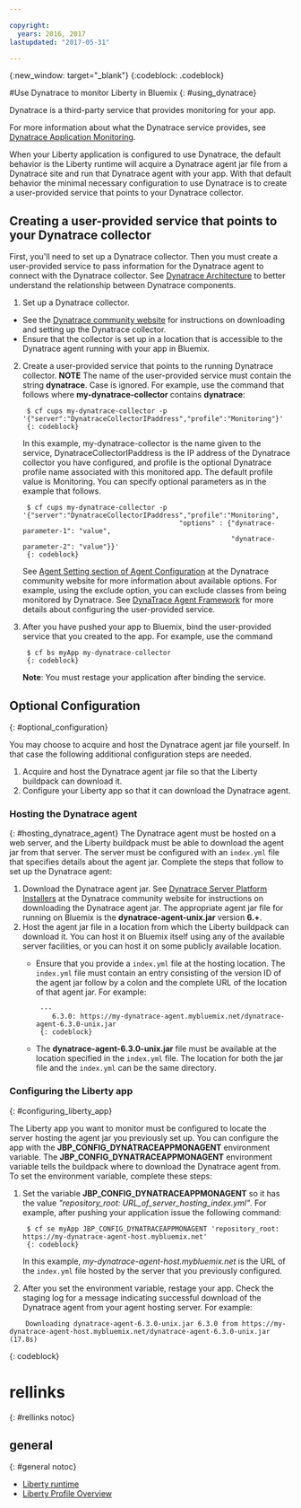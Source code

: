 ```yaml
---

copyright:
  years: 2016, 2017
lastupdated: "2017-05-31"

---
```


{:new_window: target="_blank"}
{:codeblock: .codeblock}

#Use Dynatrace to monitor Liberty in Bluemix
{: #using_dynatrace}

Dynatrace is a third-party service that provides monitoring for your app.

For more information about what the Dynatrace service provides, see [Dynatrace Application Monitoring](http://www.dynatrace.com/en/products/application-monitoring.html).

When your Liberty application is configured to use Dynatrace, the default behavior is the
Liberty runtime will acquire a Dynatrace agent jar file from a Dynatrace site and run
that Dynatrace agent with your app.  With that default behavior the minimal necessary
configuration to use Dynatrace is to create a user-provided service that points to
your Dynatrace collector.

## Creating a user-provided service that points to your Dynatrace collector

First, you'll need to set up a Dynatrace collector.  Then you must create a user-provided
service to pass information for the Dynatrace agent to connect with the Dynatrace collector. See [Dynatrace Architecture](https://community.dynatrace.com/community/display/DOCDT63/Architecture) to better understand the relationship between Dynatrace components.

1. Set up a Dynatrace collector.
  * See the [Dynatrace community website](https://community.dynatrace.com/community/display/EVAL/Step+3+-+Connect+Agent+to+Dynatrace) for instructions on downloading and setting up the Dynatrace collector.
  * Ensure that the collector is set up in a location that is accessible to the Dynatrace agent running with your app in Bluemix.
2. Create a user-provided service that points to the running Dynatrace collector. **NOTE** The name of the user-provided service must contain the string **dynatrace**. Case is ignored. For example, use the command that follows where **my-dynatrace-collector** contains **dynatrace**:

        $ cf cups my-dynatrace-collector -p '{"server":"DynatraceCollectorIPaddress","profile":"Monitoring"}'
        {: codeblock}

    In this example, my-dynatrace-collector is the name given to the service, DynatraceCollectorIPaddress is the IP address of the Dynatrace collector you     have configured, and profile is the optional Dynatrace profile name associated with this monitored app. The default profile value is Monitoring. You can specify optional parameters as in the example that follows.

        $ cf cups my-dynatrace-collector -p '{"server":"DynatraceCollectorIPaddress","profile":"Monitoring",
                                              "options" : {"dynatrace-parameter-1": "value",
                                                           "dynatrace-parameter-2": "value"}}'
        {: codeblock}

    See [Agent Setting section of Agent Configuration](https://community.dynatrace.com/community/display/DOCDT62/Agent+Configuration) at the Dynatrace community website for more information about available options. For example, using the exclude option, you can exclude classes from being monitored by Dynatrace. See [DynaTrace Agent Framework](https://github.com/cloudfoundry/ibm-websphere-liberty-buildpack/blob/master/docs/framework-dynatrace-agent.md) for more details about configuring the user-provided service.

3. After you have pushed your app to Bluemix, bind the user-provided service that you created to the app. For example, use the command

        $ cf bs myApp my-dynatrace-collector
        {: codeblock}

    **Note**: You must restage your application after binding the service.

## Optional Configuration
{: #optional_configuration}

You may choose to acquire and host the Dynatrace agent jar file yourself.  In that case the following
additional configuration steps are needed.
1. Acquire and host the Dynatrace agent jar file so that the Liberty buildpack can download it.
2. Configure your Liberty app so that it can download the Dynatrace agent.

### Hosting the Dynatrace agent
{: #hosting_dynatrace_agent}
The Dynatrace agent must be hosted on a web server, and the Liberty buildpack must be able to download the agent jar from that server. The server must be configured with an `index.yml` file that specifies details about the agent jar. Complete the steps that follow to set up the Dynatrace agent:
  1. Download the Dynatrace agent jar. See [Dynatrace Server Platform Installers](https://community.dynatrace.com/community/display/EVAL/Step+1+-+Download+and+install+Dynatrace) at the Dynatrace community website for instructions on downloading the Dynatrace agent jar. The appropriate agent jar file for running on Bluemix is the **dynatrace-agent-unix.jar** version **6.+**.
  2. Host the agent jar file in a location from which the Liberty buildpack can download it. You can host it on Bluemix itself using any of the available server facilities, or you can host it on some publicly available location.
     * Ensure that you provide a `index.yml` file at the hosting location. The `index.yml` file must contain an entry consisting of the version ID of the agent jar follow by a colon and the complete URL of the location of that agent jar. For example:

            ---
               6.3.0: https://my-dynatrace-agent.mybluemix.net/dynatrace-agent-6.3.0-unix.jar
            {: codeblock}

     * The **dynatrace-agent-6.3.0-unix.jar** file must be available at the location specified in the `index.yml` file. The location for both the jar file and the `index.yml` can be the same directory.

### Configuring the Liberty app
{: #configuring_liberty_app}

The Liberty app you want to monitor must be configured to locate the server hosting the agent jar you previously set up. You can configure the app with the **JBP_CONFIG_DYNATRACEAPPMONAGENT** environment variable. The **JBP_CONFIG_DYNATRACEAPPMONAGENT** environment variable tells the buildpack where to download the Dynatrace agent from. To set the environment variable, complete these steps:

1. Set the variable **JBP_CONFIG_DYNATRACEAPPMONAGENT** so it has the value *"repository_root: URL_of_server_hosting_index.yml"*. For example, after pushing your application issue the following command:

        $ cf se myApp JBP_CONFIG_DYNATRACEAPPMONAGENT 'repository_root: https://my-dynatrace-agent-host.mybluemix.net'
        {: codeblock}

    In this example, *my-dynatrace-agent-host.mybluemix.net* is the URL of the `index.yml` file hosted by the server that you previously configured.

2. After you set the environment variable, restage your app. Check the staging log for a message indicating successful download of the Dynatrace agent from your agent hosting server. For example:
```
    Downloading dynatrace-agent-6.3.0-unix.jar 6.3.0 from https://my-dynatrace-agent-host.mybluemix.net/dynatrace-agent-6.3.0-unix.jar (17.8s)
```
{: codeblock}

# rellinks
{: #rellinks notoc}
## general
{: #general notoc}
* [Liberty runtime](index.html)
* [Liberty Profile Overview](http://www-01.ibm.com/support/knowledgecenter/SSAW57_8.5.5/com.ibm.websphere.wlp.nd.doc/ae/cwlp_about.html)
